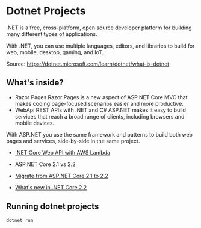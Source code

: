 # Dotnet Projects
.NET is a free, cross-platform, open source developer platform for building many different types of applications.

With .NET, you can use multiple languages, editors, and libraries to build for web, mobile, desktop, gaming, and IoT.

Source: https://dotnet.microsoft.com/learn/dotnet/what-is-dotnet

## What's inside?
- Razor Pages
Razor Pages is a new aspect of ASP.NET Core MVC that makes coding page-focused scenarios easier and more productive.
- WebApi
REST APIs with .NET and C#
ASP.NET makes it easy to build services that reach a broad range of clients, including browsers and mobile devices.

With ASP.NET you use the same framework and patterns to build both web pages and services, side-by-side in the same project.

- [.NET Core Web API with AWS Lambda](https://dev.to/schwamster/deploy-a-net-core-web-api-with-aws-lambda-and-the-serverless-framework-3762)

- ASP.NET Core 2.1 vs 2.2
- [Migrate from ASP.NET Core 2.1 to 2.2](https://docs.microsoft.com/en-us/aspnet/core/migration/21-to-22?view=aspnetcore-2.2&tabs=visual-studio)
- [What's new in .NET Core 2.2](https://docs.microsoft.com/en-us/dotnet/core/whats-new/dotnet-core-2-2)


## Running dotnet projects
```
dotnet run
```
